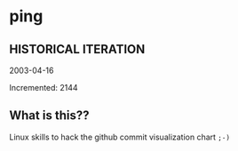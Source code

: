 # ping

## HISTORICAL ITERATION
2003-04-16

Incremented: 2144

## What is this?? 
Linux skills to hack the github commit visualization chart `;-)`

